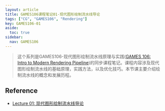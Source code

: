```yaml
---
layout: article
title: GAMES106课程笔记01-现代图形绘制流水线导论
tags: ["CG", "GAMES106", "Rendering"]
key: GAMES106-01
aside:
  toc: true
sidebar:
  nav: GAMES106
---
```


> 这个系列是GAMES106-现代图形绘制流水线原理与实践([GAMES 106: Intro to Modern Rendering Pipeline](https://zju-rendering.github.io/games106/))的同步课程笔记。课程内容涉及现代图形绘制流水线的基础原理，实践方法，以及优化技巧。本节课主要介绍绘制流水线的概念和发展历程。
<!--more-->

## Reference

- [Lecture 01: 现代图形绘制流水线导论](https://www.bilibili.com/video/BV1Uo4y1J7ie/?spm_id_from=333.999.0.0&vd_source=7a2542c6c909b3ee1fab551277360826)